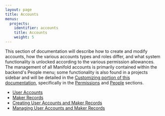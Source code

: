 ```yaml
---
layout: page
title: Accounts
menus:
  projects:
    identifier: accounts
    title: Accounts
    weight: 5
---
```


This section of documentation will describe how to create and modify accounts, how the various accounts types and roles differ, and what system functionality is unlocked according to the various permission allowances. The management of all Manifold accounts is primarily contained within the backend's People menu; some functionality is also found in a projects sidebar and will be detailed in the [Customizing portion of this documentation](/docs/projects/customizing/index.html), specifically in the [Permissions](/docs/projects/customizing/permissions.html) and [People](/docs/projects/customizing/people.html) sections.

* [User Accounts](users.html)
* [Maker Records](makers.html)
* [Creating User Accounts and Maker Records](creating.html)
* [Managing User Accounts and Maker Records](managing.html)
